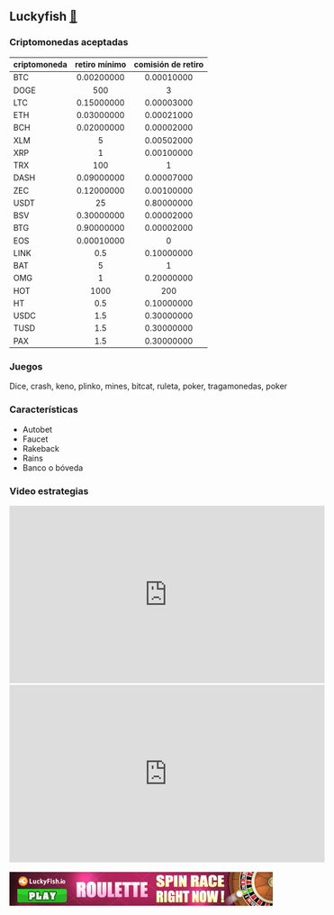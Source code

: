 ## Luckyfish [:link:](http://bit.ly/luckyfishAntelope)

### Criptomonedas aceptadas
| criptomoneda | retiro mínimo | comisión de retiro |
|---|:---:|:---:|
|BTC|0.00200000| 0.00010000 |
|DOGE|500| 3 |
|LTC|0.15000000| 0.00003000 |
|ETH|0.03000000| 0.00021000 |
|BCH|0.02000000| 0.00002000 |
|XLM|5| 0.00502000 |
|XRP|1| 0.00100000 |
|TRX|100| 1 |
|DASH|0.09000000| 0.00007000 |
|ZEC|0.12000000| 0.00100000 |
|USDT|25| 0.80000000 |
|BSV|0.30000000| 0.00002000 |
|BTG|0.90000000| 0.00002000 |
|EOS|0.00010000| 0 |
|LINK|0.5| 0.10000000 |
|BAT|5| 1 | 
|OMG|1| 0.20000000 |
|HOT|1000| 200 |
|HT|0.5| 0.10000000 |
|USDC|1.5| 0.30000000 |
|TUSD|1.5| 0.30000000 |
|PAX|1.5| 0.30000000 |

### Juegos
Dice, crash, keno, plinko, mines, bitcat, ruleta, poker, tragamonedas, poker

### Características
- Autobet
- Faucet
- Rakeback
- Rains
- Banco o bóveda

### Video estrategias
<iframe width="560" height="315" src="https://www.youtube.com/embed/VrCmrGwjNMs" frameborder="0" allow="accelerometer; autoplay; encrypted-media; gyroscope; picture-in-picture" allowfullscreen></iframe>
<iframe width="560" height="315" src="https://www.youtube.com/embed/gBZ-0l2xlIQ" frameborder="0" allow="accelerometer; autoplay; encrypted-media; gyroscope; picture-in-picture" allowfullscreen></iframe>

[<img src="/img/luckyfish-roulette468x60.jpg" />](http://bit.ly/luckyfishAntelope)
